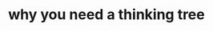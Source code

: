 ---
title: why you need a thinking tree
tags: draft
project: medium
due: 2022-05-30
type: post
fc-calendar: content calendar
fc-date:
 year: 2022
 month: may
 day: 30
fc-category: medium
url:
---